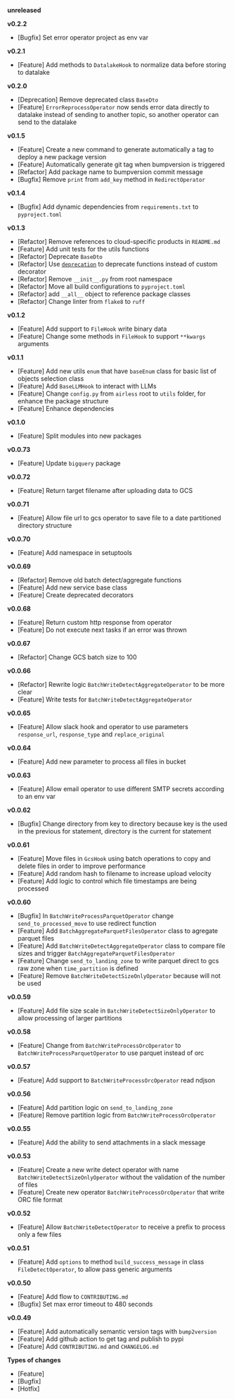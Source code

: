 
**unreleased**

**v0.2.2**
- [Bugfix] Set error operator project as env var

**v0.2.1**
- [Feature] Add methods to `DatalakeHook` to normalize data before storing to datalake

**v0.2.0**
- [Deprecation] Remove deprecated class `BaseDto`
- [Feature] `ErrorReprocessOperator` now sends error data directly to datalake instead of sending to another topic, so another operator can send to the datalake

**v0.1.5**
- [Feature] Create a new command to generate automatically a tag to deploy a new package version
- [Feature] Automatically generate git tag when bumpversion is triggered
- [Refactor] Add package name to bumpversion commit message
- [Bugfix] Remove `print` from `add_key` method in `RedirectOperator`

**v0.1.4**
- [Bugfix] Add dynamic dependencies from `requirements.txt` to `pyproject.toml`

**v0.1.3**
- [Refactor] Remove references to cloud-specific products in `README.md` 
- [Feature] Add unit tests for the utils functions
- [Refactor] Deprecate `BaseDto`
- [Refactor] Use [`deprecation`](https://pypi.org/project/deprecation/) to deprecate functions instead of custom decorator
- [Refactor] Remove `__init__.py` from root namespace
- [Refactor] Move all build configurations to `pyproject.toml`
- [Refactor] add `__all__` object to reference package classes
- [Refactor] Change linter from `flake8` to `ruff`

**v0.1.2**
- [Feature] Add support to `FileHook` write binary data
- [Feature] Change some methods in `FileHook` to support `**kwargs` arguments

**v0.1.1**
- [Feature] Add new utils `enum` that have `baseEnum` class for basic list of objects selection class
- [Feature] Add `BaseLLMHook` to interact with LLMs
- [Feature] Change `config.py` from `airless` root to `utils` folder, for enhance the package structure
- [Feature] Enhance dependencies

**v0.1.0**
- [Feature] Split modules into new packages

**v0.0.73**
- [Feature] Update `bigquery` package

**v0.0.72**
- [Feature] Return target filename after uploading data to GCS

**v0.0.71**
- [Feature] Allow file url to gcs operator to save file to a date partitioned directory structure

**v0.0.70**
- [Feature] Add namespace in setuptools

**v0.0.69**
- [Refactor] Remove old batch detect/aggregate functions
- [Feature] Add new service base class
- [Feature] Create deprecated decorators

**v0.0.68**
- [Feature] Return custom http response from operator
- [Feature] Do not execute next tasks if an error was thrown

**v0.0.67**
- [Refactor] Change GCS batch size to 100

**v0.0.66**
- [Refactor] Rewrite logic `BatchWriteDetectAggregateOperator` to be more clear
- [Feature] Write tests for `BatchWriteDetectAggregateOperator`

**v0.0.65**
- [Feature] Allow slack hook and operator to use parameters `response_url`, `response_type` and `replace_original`

**v0.0.64**
- [Feature] Add new parameter to process all files in bucket

**v0.0.63**
- [Feature] Allow email operator to use different SMTP secrets according to an env var

**v0.0.62**
- [Bugfix] Change directory from key to directory because key is the used in the previous for statement, directory is the current for statement

**v0.0.61**
- [Feature] Move files in `GcsHook` using batch operations to copy and delete files in order to improve performance
- [Feature] Add random hash to filename to increase upload velocity
- [Feature] Add logic to control which file timestamps are being processed

**v0.0.60**
- [Bugfix] In `BatchWriteProcessParquetOperator` change `send_to_processed_move` to use redirect function
- [Feature] Add `BatchAggregateParquetFilesOperator` class to agregate parquet files
- [Feature] Add `BatchWriteDetectAggregateOperator` class to compare file sizes and trigger `BatchAggregateParquetFilesOperator`
- [Feature] Change `send_to_landing_zone` to write parquet direct to gcs raw zone when `time_partition` is defined
- [Feature] Remove `BatchWriteDetectSizeOnlyOperator` because will not be used

**v0.0.59**
- [Feature] Add file size scale in `BatchWriteDetectSizeOnlyOperator` to allow processing of larger partitions

**v0.0.58**
- [Feature] Change from `BatchWriteProcessOrcOperator` to `BatchWriteProcessParquetOperator` to use parquet instead of orc

**v0.0.57**
- [Feature] Add support to `BatchWriteProcessOrcOperator` read ndjson

**v0.0.56**
- [Feature] Add partition logic on `send_to_landing_zone`
- [Feature] Remove partition logic from `BatchWriteProcessOrcOperator`

**v0.0.55**
- [Feature] Add the ability to send attachments in a slack message

**v0.0.53**
- [Feature] Create a new write detect operator with name `BatchWriteDetectSizeOnlyOperator` without the validation of the number of files
- [Feature] Create new operator `BatchWriteProcessOrcOperator` that write ORC file format

**v0.0.52**
- [Feature] Allow `BatchWriteDetectOperator` to receive a prefix to process only a few files

**v0.0.51**
- [Feature] Add `options` to method `build_success_message` in class `FileDetectOperator`, to allow pass generic arguments

**v0.0.50**
- [Feature] Add flow to `CONTRIBUTING.md`
- [Bugfix] Set max error timeout to 480 seconds

**v0.0.49**
- [Feature] Add automatically semantic version tags with `bump2version`
- [Feature] Add github action to get tag and publish to pypi
- [Feature] Add `CONTRIBUTING.md` and `CHANGELOG.md`

**Types of changes**
- [Feature]
- [Bugfix]
- [Hotfix]
